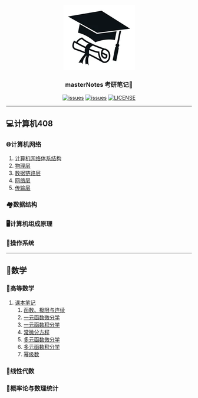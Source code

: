 <div align="center">
  <img src="https://raw.githubusercontent.com/loyio/oss/main/masterNotes/masterNotes-logo20210115.png" alt="uPic">
  <h3>masterNotes 考研笔记📒</h3>
  <p>
    <a href="https://github.com/loyio/masterNotes/issues"><img alt="issues" src="https://img.shields.io/github/issues/loyio/masterNotes?style=flat-square"></a>
    <a href="https://github.com/loyio/masterNotes/discussions"><img alt="issues" src="https://img.shields.io/badge/Discussions-Now-orange?style=flat-square"></a>
    <a href="https://github.com/loyio/masterNotes/blob/main/LICENSE"><img alt="LICENSE" src="https://img.shields.io/github/license/loyio/masterNotes?style=flat-square"></a>
  </p>
</div>

-----

## 💻计算机408

### 🌐计算机网络
1. [计算机网络体系结构](https://github.com/loyio/masterNotes/issues/1)
2. [物理层](https://github.com/loyio/masterNotes/issues/4)
3. [数据链路层](https://github.com/loyio/masterNotes/issues/5)
4. [网络层](https://github.com/loyio/masterNotes/issues/6)
5. [传输层](https://github.com/loyio/masterNotes/issues/7)

### 🏘数据结构

### 🖥计算机组成原理

### 💾操作系统

-----

## 📐数学

### 📗高等数学

1. [课本笔记](https://github.com/loyio/masterNotes/tree/main/Maths/AdvancedMathematics/TextbookNotes)
   1. [函数、极限与连续](https://github.com/loyio/masterNotes/blob/main/Maths/AdvancedMathematics/TextbookNotes/高数1-函数、极限与连续.pdf)
   2. [一元函数微分学](https://github.com/loyio/masterNotes/blob/main/Maths/AdvancedMathematics/TextbookNotes/高数2-一元函数微分学.pdf)
   3. [一元函数积分学](https://github.com/loyio/masterNotes/blob/main/Maths/AdvancedMathematics/TextbookNotes/高数3-一元函数积分学.pdf)
   4. [常微分方程](https://github.com/loyio/masterNotes/blob/main/Maths/AdvancedMathematics/TextbookNotes/高数4-常微分方程.pdf)
   5. [多元函数微分学](https://github.com/loyio/masterNotes/blob/main/Maths/AdvancedMathematics/TextbookNotes/高数5-多元函数微分学.pdf)
   6. [多元函数积分学](https://github.com/loyio/masterNotes/blob/main/Maths/AdvancedMathematics/TextbookNotes/高数6-多元函数积分学.pdf)
   7. [幂级数](https://github.com/loyio/masterNotes/blob/main/Maths/AdvancedMathematics/TextbookNotes/高数7-幂级数.pdf)

### 📕线性代数

### 📘概率论与数理统计

